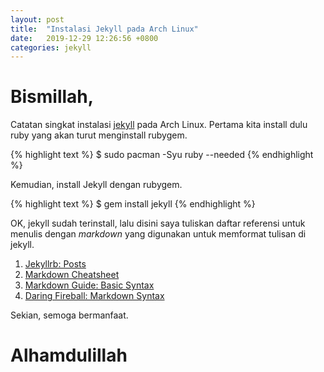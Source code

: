 ```yaml
---
layout: post
title:  "Instalasi Jekyll pada Arch Linux"
date:   2019-12-29 12:26:56 +0800
categories: jekyll
---
```


# Bismillah,

Catatan singkat instalasi 
[jekyll](https://muntaza.github.io/kisah/2018/12/04/github-pages-jekyll.html) 
pada Arch Linux. Pertama kita install dulu ruby
yang akan turut menginstall rubygem.

{% highlight text %}
$ sudo pacman -Syu ruby --needed
{% endhighlight %}

Kemudian, install Jekyll dengan rubygem.

{% highlight text %}
$ gem install jekyll
{% endhighlight %}


OK, jekyll sudah terinstall, lalu disini saya tuliskan daftar referensi untuk
menulis dengan _markdown_ yang digunakan untuk memformat tulisan di jekyll.
1.  [Jekyllrb: Posts](https://jekyllrb.com/docs/posts/)
2.  [Markdown Cheatsheet](https://github.com/adam-p/markdown-here/wiki/Markdown-Cheatsheet)
3.  [Markdown Guide: Basic Syntax](https://www.markdownguide.org/basic-syntax)
4.  [Daring Fireball: Markdown Syntax](https://daringfireball.net/projects/markdown/syntax)

Sekian, semoga bermanfaat.

# Alhamdulillah
